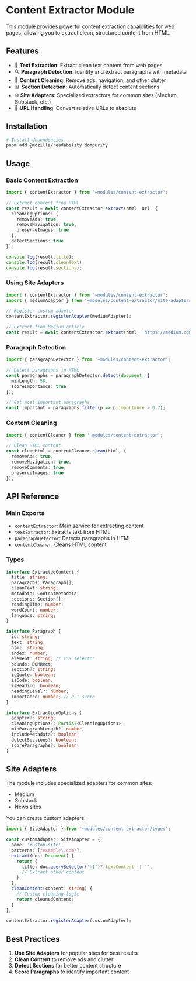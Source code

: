 # Content Extractor Module

This module provides powerful content extraction capabilities for web pages, allowing you to extract clean, structured content from HTML.

## Features

- 📝 **Text Extraction**: Extract clean text content from web pages
- 🔍 **Paragraph Detection**: Identify and extract paragraphs with metadata
- 🧹 **Content Cleaning**: Remove ads, navigation, and other clutter
- 📊 **Section Detection**: Automatically detect content sections
- 🌐 **Site Adapters**: Specialized extractors for common sites (Medium, Substack, etc.)
- 🔄 **URL Handling**: Convert relative URLs to absolute

## Installation

```bash
# Install dependencies
pnpm add @mozilla/readability dompurify
```

## Usage

### Basic Content Extraction

```typescript
import { contentExtractor } from '~modules/content-extractor';

// Extract content from HTML
const result = await contentExtractor.extract(html, url, {
  cleaningOptions: {
    removeAds: true,
    removeNavigation: true,
    preserveImages: true
  },
  detectSections: true
});

console.log(result.title);
console.log(result.cleanText);
console.log(result.sections);
```

### Using Site Adapters

```typescript
import { contentExtractor } from '~modules/content-extractor';
import { mediumAdapter } from '~modules/content-extractor/site-adapters';

// Register custom adapter
contentExtractor.registerAdapter(mediumAdapter);

// Extract from Medium article
const result = await contentExtractor.extract(html, 'https://medium.com/article-url');
```

### Paragraph Detection

```typescript
import { paragraphDetector } from '~modules/content-extractor';

// Detect paragraphs in HTML
const paragraphs = paragraphDetector.detect(document, {
  minLength: 50,
  scoreImportance: true
});

// Get most important paragraphs
const important = paragraphs.filter(p => p.importance > 0.7);
```

### Content Cleaning

```typescript
import { contentCleaner } from '~modules/content-extractor';

// Clean HTML content
const cleanHtml = contentCleaner.clean(html, {
  removeAds: true,
  removeNavigation: true,
  removeComments: true,
  preserveImages: true
});
```

## API Reference

### Main Exports

- `contentExtractor`: Main service for extracting content
- `textExtractor`: Extracts text from HTML
- `paragraphDetector`: Detects paragraphs in HTML
- `contentCleaner`: Cleans HTML content

### Types

```typescript
interface ExtractedContent {
  title: string;
  paragraphs: Paragraph[];
  cleanText: string;
  metadata: ContentMetadata;
  sections: Section[];
  readingTime: number;
  wordCount: number;
  language: string;
}

interface Paragraph {
  id: string;
  text: string;
  html: string;
  index: number;
  element: string; // CSS selector
  bounds: DOMRect;
  section?: string;
  isQuote: boolean;
  isCode: boolean;
  isHeading: boolean;
  headingLevel?: number;
  importance: number; // 0-1 score
}

interface ExtractionOptions {
  adapter?: string;
  cleaningOptions?: Partial<CleaningOptions>;
  minParagraphLength?: number;
  includeMetadata?: boolean;
  detectSections?: boolean;
  scoreParagraphs?: boolean;
}
```

## Site Adapters

The module includes specialized adapters for common sites:

- Medium
- Substack
- News sites

You can create custom adapters:

```typescript
import { SiteAdapter } from '~modules/content-extractor/types';

const customAdapter: SiteAdapter = {
  name: 'custom-site',
  patterns: [/example\.com/],
  extract(doc: Document) {
    return {
      title: doc.querySelector('h1')?.textContent || '',
      // Extract other content
    };
  },
  cleanContent(content: string) {
    // Custom cleaning logic
    return cleanedContent;
  }
};

contentExtractor.registerAdapter(customAdapter);
```

## Best Practices

1. **Use Site Adapters** for popular sites for best results
2. **Clean Content** to remove ads and clutter
3. **Detect Sections** for better content structure
4. **Score Paragraphs** to identify important content
